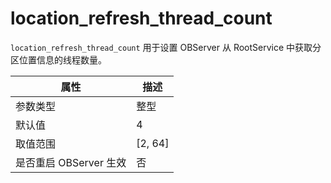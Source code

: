 location_refresh_thread_count
==================================================

`location_refresh_thread_count` 用于设置 OBServer 从 RootService 中获取分区位置信息的线程数量。

|      **属性**      |  **描述**   |
|------------------|-----------|
| 参数类型             | 整型        |
| 默认值              | 4         |
| 取值范围             | \[2, 64\] |
| 是否重启 OBServer 生效 | 否         |
